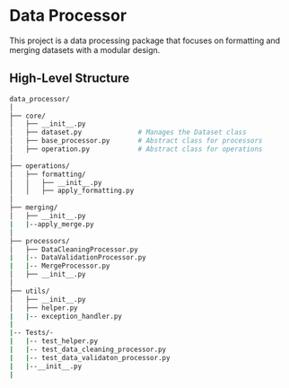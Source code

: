 # Data Processor

This project is a data processing package that focuses on formatting and merging datasets with a modular design.

## High-Level Structure

```bash
data_processor/
│
├── core/
│   ├── __init__.py
│   ├── dataset.py              # Manages the Dataset class
│   ├── base_processor.py       # Abstract class for processors
│   ├── operation.py            # Abstract class for operations
│
├── operations/
│   ├── formatting/
│   │   ├── __init__.py
│   │   ├── apply_formatting.py  
│
├── merging/
│   ├── __init__.py   
|   |--apply_merge.py          
│
├── processors/
│   ├── DataCleaningProcessor.py         
|   |-- DataValidationProcessor.py
|   |-- MergeProcessor.py
│   ├── __init__.py
│
├── utils/
│   ├── __init__.py
│   ├── helper.py
|   |-- exception_handler.py
|
|-- Tests/-
|   |-- test_helper.py
|   |-- test_data_cleaning_processor.py
|   |-- test_data_validaton_processor.py
|   |--__init__.py
|
       
